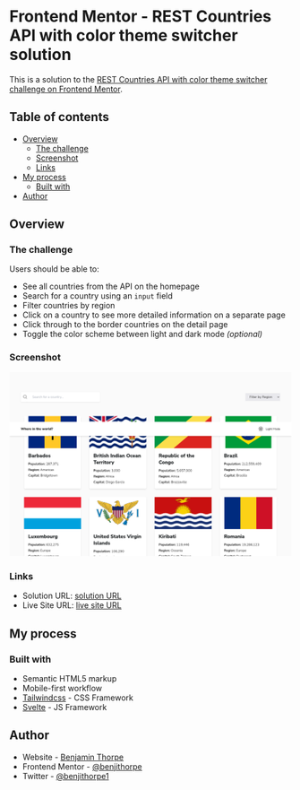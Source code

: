 # Frontend Mentor - REST Countries API with color theme switcher solution

This is a solution to the [REST Countries API with color theme switcher challenge on Frontend Mentor](https://www.frontendmentor.io/challenges/rest-countries-api-with-color-theme-switcher-5cacc469fec04111f7b848ca).

## Table of contents

- [Overview](#overview)
  - [The challenge](#the-challenge)
  - [Screenshot](#screenshot)
  - [Links](#links)
- [My process](#my-process)
  - [Built with](#built-with)
- [Author](#author)

## Overview

### The challenge

Users should be able to:

- See all countries from the API on the homepage
- Search for a country using an `input` field
- Filter countries by region
- Click on a country to see more detailed information on a separate page
- Click through to the border countries on the detail page
- Toggle the color scheme between light and dark mode _(optional)_

### Screenshot

![](./countries.png)

### Links

- Solution URL: [solution URL](https://github.com/benjithorpe/FEM-countries-data)
- Live Site URL: [live site URL](https://fem-countries-data.netlify.app/)

## My process

### Built with

- Semantic HTML5 markup
- Mobile-first workflow
- [Tailwindcss](https://tailwindcss.com) - CSS Framework
- [Svelte](https://svelte.dev/) - JS Framework

## Author

- Website - [Benjamin Thorpe](https://www.benthorpe.dev)
- Frontend Mentor - [@benjithorpe](https://www.frontendmentor.io/profile/benjithorpe)
- Twitter - [@benjithorpe1](https://www.twitter.com/benjithorpe1)
